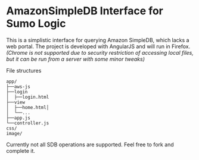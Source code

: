# AmazonSimpleDB Interface for Sumo Logic

This is a simplistic interface for querying Amazon SimpleDB, which lacks a web portal. The project is developed with AngularJS and will run in Firefox.
*(Chrome is not supported due to security restriction of accessing local files, but it can be run from a server with some minor tweaks)*

File structures

```
app/
├──aws-js
├──login
│  ├──login.html
├──view
│  ├──home.html│
│  └──...
├──app.js
└──controller.js
css/
image/
```

Currently not all SDB operations are supported. Feel free to fork and complete it.

